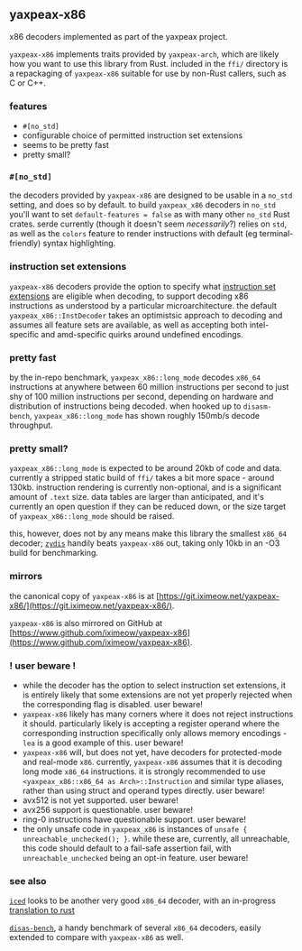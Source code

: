 ## yaxpeax-x86

x86 decoders implemented as part of the yaxpeax project.

`yaxpeax-x86` implements traits provided by `yaxpeax-arch`, which are likely how you want to use this library from Rust. included in the `ffi/` directory is a repackaging of `yaxpeax-x86` suitable for use by non-Rust callers, such as C or C++.

### features

* `#[no_std]`
* configurable choice of permitted instruction set extensions
* seems to be pretty fast
* pretty small?

### `#[no_std]`
the decoders provided by `yaxpeax-x86` are designed to be usable in a `no_std` setting, and does so by default. to build `yaxpeax_x86` decoders in `no_std` you'll want to set `default-features = false` as with many other `no_std` Rust crates. serde currently (though it doesn't seem _necessarily_?) relies on `std`, as well as the `colors` feature to render instructions with default (eg terminal-friendly) syntax highlighting.

### instruction set extensions
`yaxpeax-x86` decoders provide the option to specify what [instruction set extensions](http://git.iximeow.net/yaxpeax-x86/tree/src/long_mode/mod.rs#n1297) are eligible when decoding, to support decoding x86 instructions as understood by a particular microarchitecture. the default `yaxpeax_x86::InstDecoder` takes an optimistsic approach to decoding and assumes all feature sets are available, as well as accepting both intel-specific and amd-specific quirks around undefined encodings.

### pretty fast
by the in-repo benchmark, `yaxpeax_x86::long_mode` decodes `x86_64` instructions at anywhere between 60 million instructions per second to just shy of 100 million instructions per second, depending on hardware and distribution of instructions being decoded. when hooked up to `disasm-bench`, `yaxpeax_x86::long_mode` has shown roughly 150mb/s decode throughput.

### pretty small?
`yaxpeax_x86::long_mode` is expected to be around 20kb of code and data. currently a stripped static build of `ffi/` takes a bit more space - around 130kb. instruction rendering is currently non-optional, and is a significant amount of `.text` size. data tables are larger than anticipated, and it's currently an open question if they can be reduced down, or the size target of `yaxpeax_x86::long_mode` should be raised.

this, however, does not by any means make this library the smallest `x86_64` decoder; [`zydis`](https://github.com/zyantific/zydis) handily beats `yaxpeax-x86` out, taking only 10kb in an -O3 build for benchmarking.

### mirrors

the canonical copy of `yaxpeax-x86` is at [https://git.iximeow.net/yaxpeax-x86/](https://git.iximeow.net/yaxpeax-x86/).

`yaxpeax-x86` is also mirrored on GitHub at [https://www.github.com/iximeow/yaxpeax-x86](https://www.github.com/iximeow/yaxpeax-x86).

### ! user beware !
* while the decoder has the option to select instruction set extensions, it is entirely likely that some extensions are not yet properly rejected when the corresponding flag is disabled. user beware!
* `yaxpeax-x86` likely has many corners where it does not reject instructions it should. particularly likely is accepting a register operand where the corresponding instruction specifically only allows memory encodings - `lea` is a good example of this. user beware!
* `yaxpeax-x86` will, but does not yet, have decoders for protected-mode and real-mode `x86`. currently, `yaxpeax-x86` assumes that it is decoding long mode `x86_64` instructions. it is strongly recommended to use `<yaxpeax_x86::x86_64 as Arch>::Instruction` and similar type aliases, rather than using struct and operand types directly. user beware!
* avx512 is not yet supported. user beware!
* avx256 support is questionable. user beware!
* ring-0 instructions have questionable support. user beware!
* the only unsafe code in `yaxpeax_x86` is instances of `unsafe { unreachable_unchecked(); }`. while these are, currently, all unreachable, this code should default to a fail-safe assertion fail, with `unreachable_unchecked` being an opt-in feature. user beware!

### see also

[`iced`](https://github.com/0xd4d/iced) looks to be another very good `x86_64` decoder, with an in-progress [translation to rust](https://github.com/0xd4d/iced/tree/rust)

[`disas-bench`](https://github.com/athre0z/disas-bench), a handy benchmark of several `x86_64` decoders, easily extended to compare with `yaxpeax-x86` as well.
